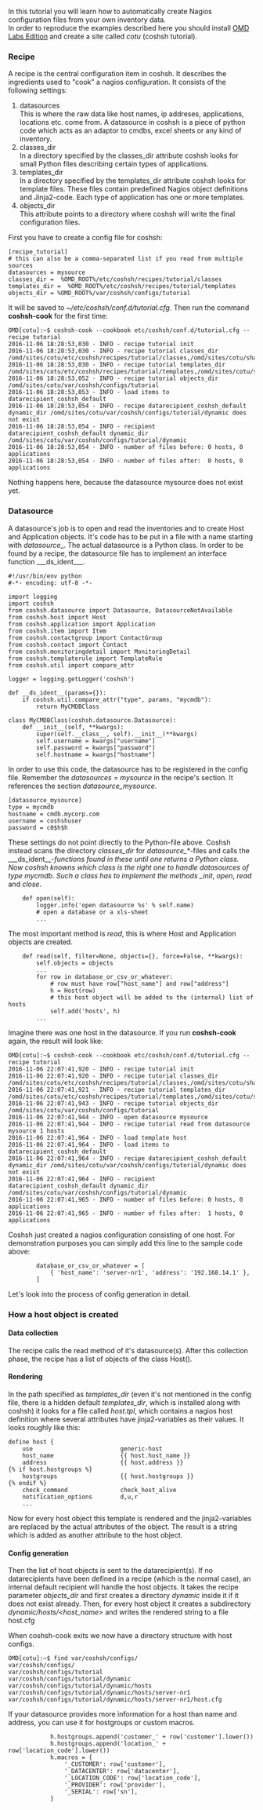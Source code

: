 In this tutorial you will learn how to automatically create Nagios configuration files from your own inventory data.  
In order to reproduce the examples described here you should install [OMD Labs Edition](https://labs.consol.de/omd) and create a site called _cotu_ (coshsh tutorial).

### Recipe

A recipe is the central configuration item in coshsh. It describes the ingredients used to "cook" a nagios configuration. It consists of the following settings:

1. datasources  
  This is where the raw data like host names, ip addreses, applications, locations etc. come from. A datasource in coshsh is a piece of python code which acts as an adaptor to cmdbs, excel sheets or any kind of inventory.
2. classes_dir  
  In a directory specified by the classes_dir attribute coshsh looks for small Python files describing certain types of applications. 
3. templates_dir  
  In a directory specified by the templates_dir attribute coshsh looks for template files. These files contain predefined Nagios object definitions and Jinja2-code. Each type of application has one or more templates.
4. objects_dir  
  This attribute points to a directory where coshsh will write the final configuration files.

First you have to create a config file for coshsh:
```
[recipe_tutorial]
# this can also be a comma-separated list if you read from multiple sources
datasources = mysource 
classes_dir =  %OMD_ROOT%/etc/coshsh/recipes/tutorial/classes
templates_dir =  %OMD_ROOT%/etc/coshsh/recipes/tutorial/templates
objects_dir = %OMD_ROOT%/var/coshsh/configs/tutorial
```
It will be saved to _~/etc/coshsh/conf.d/tutorial.cfg_. Then run the command **coshsh-cook** for the first time: 
```
OMD[cotu]:~$ coshsh-cook --cookbook etc/coshsh/conf.d/tutorial.cfg --recipe tutorial
2016-11-06 18:28:53,030 - INFO - recipe tutorial init
2016-11-06 18:28:53,030 - INFO - recipe tutorial classes_dir /omd/sites/cotu/etc/coshsh/recipes/tutorial/classes,/omd/sites/cotu/share/coshsh/recipes/default/classes
2016-11-06 18:28:53,030 - INFO - recipe tutorial templates_dir /omd/sites/cotu/etc/coshsh/recipes/tutorial/templates,/omd/sites/cotu/share/coshsh/recipes/default/templates
2016-11-06 18:28:53,052 - INFO - recipe tutorial objects_dir /omd/sites/cotu/var/coshsh/configs/tutorial
2016-11-06 18:28:53,053 - INFO - load items to datarecipient_coshsh_default
2016-11-06 18:28:53,054 - INFO - recipe datarecipient_coshsh_default dynamic_dir /omd/sites/cotu/var/coshsh/configs/tutorial/dynamic does not exist
2016-11-06 18:28:53,054 - INFO - recipient datarecipient_coshsh_default dynamic_dir /omd/sites/cotu/var/coshsh/configs/tutorial/dynamic
2016-11-06 18:28:53,054 - INFO - number of files before: 0 hosts, 0 applications
2016-11-06 18:28:53,054 - INFO - number of files after:  0 hosts, 0 applications
```
Nothing happens here, because the datasource mysource does not exist yet.

### Datasource

A datasource's job is to open and read the inventories and to create Host and Application objects. It's code has to be put in a file with a name starting with _datasource__. The actual datasource is a Python class. In order to be found by a recipe, the datasource file has to implement an interface function _\__ds_ident\___.

```
#!/usr/bin/env python
#-*- encoding: utf-8 -*-

import logging
import coshsh
from coshsh.datasource import Datasource, DatasourceNotAvailable
from coshsh.host import Host
from coshsh.application import Application
from coshsh.item import Item
from coshsh.contactgroup import ContactGroup
from coshsh.contact import Contact
from coshsh.monitoringdetail import MonitoringDetail
from coshsh.templaterule import TemplateRule
from coshsh.util import compare_attr

logger = logging.getLogger('coshsh')

def __ds_ident__(params={}):
    if coshsh.util.compare_attr("type", params, "mycmdb"):
        return MyCMDBClass

class MyCMDBClass(coshsh.datasource.Datasource):
    def __init__(self, **kwargs):
        super(self.__class__, self).__init__(**kwargs)
        self.username = kwargs["username"]
        self.password = kwargs["password"]
        self.hostname = kwargs["hostname"]
```

In order to use this code, the datasource has to be registered in the config file. Remember the _datasources = mysource_ in the recipe's section. It references the section _datasource_mysource_.

```
[datasource_mysource]
type = mycmdb
hostname = cmdb.mycorp.com
username = coshshuser
password = c0$h$h
```

These settings do not point directly to the Python-file above. Coshsh instead scans the directory _classes_dir_ for _datasource\_*_-files and calls the _\__ds_ident\___-functions found in these until one returns a Python class. Now coshsh knowns which class is the right one to handle datasources of type _mycmdb_.
Such a class has to implement the methods _\__init___, _open_, _read_ and _close_. 

```
    def open(self):
        logger.info('open datasource %s' % self.name)
        # open a database or a xls-sheet
        ...
```

The most important method is _read_, this is where Host and Application objects are created.

```
    def read(self, filter=None, objects={}, force=False, **kwargs):
        self.objects = objects
        ...
        for row in database_or_csv_or_whatever:
            # row must have row["host_name"] and row["address"]
            h = Host(row)
            # this host object will be added to the (internal) list of hosts
            self.add('hosts', h)
        ...
```

Imagine there was one host in the datasource. If you run **coshsh-cook** again, the result will look like:
```
OMD[cotu]:~$ coshsh-cook --cookbook etc/coshsh/conf.d/tutorial.cfg --recipe tutorial
2016-11-06 22:07:41,920 - INFO - recipe tutorial init
2016-11-06 22:07:41,920 - INFO - recipe tutorial classes_dir /omd/sites/cotu/etc/coshsh/recipes/tutorial/classes,/omd/sites/cotu/share/coshsh/recipes/default/classes
2016-11-06 22:07:41,921 - INFO - recipe tutorial templates_dir /omd/sites/cotu/etc/coshsh/recipes/tutorial/templates,/omd/sites/cotu/share/coshsh/recipes/default/templates
2016-11-06 22:07:41,943 - INFO - recipe tutorial objects_dir /omd/sites/cotu/var/coshsh/configs/tutorial
2016-11-06 22:07:41,944 - INFO - open datasource mysource
2016-11-06 22:07:41,944 - INFO - recipe tutorial read from datasource mysource 1 hosts
2016-11-06 22:07:41,964 - INFO - load template host
2016-11-06 22:07:41,964 - INFO - load items to datarecipient_coshsh_default
2016-11-06 22:07:41,964 - INFO - recipe datarecipient_coshsh_default dynamic_dir /omd/sites/cotu/var/coshsh/configs/tutorial/dynamic does not exist
2016-11-06 22:07:41,964 - INFO - recipient datarecipient_coshsh_default dynamic_dir /omd/sites/cotu/var/coshsh/configs/tutorial/dynamic
2016-11-06 22:07:41,965 - INFO - number of files before: 0 hosts, 0 applications
2016-11-06 22:07:41,965 - INFO - number of files after:  1 hosts, 0 applications

```

Coshsh just created a nagios configuration consisting of one host. For demonstration purposes you can simply add this line to the sample code above:

```
        database_or_csv_or_whatever = [
            { 'host_name': 'server-nr1', 'address': '192.168.14.1' },
        ]
```

Let's look into the process of config generation in detail.

### How a host object is created

#### Data collection
The recipe calls the read method of it's datasource(s). After this collection phase, the recipe has a list of objects of the class Host().

#### Rendering
In the path specified as *templates_dir* (even it's not mentioned in the config file, there is a hidden default *templates_dir*, which is installed along with coshsh) it looks for a file called *host.tpl*, which contains a nagios host definition where several attributes have jinja2-variables as their values. It looks roughly like this:
```
define host {
    use                         generic-host
    host_name                   {{ host.host_name }}
    address                     {{ host.address }}
{% if host.hostgroups %}
    hostgroups                  {{ host.hostgroups }}
{% endif %}
    check_command               check_host_alive
    notification_options        d,u,r
    ...
```
Now for every host object this template is rendered and the jinja2-variables are replaced by the actual attributes of the object.
The result is a string which is added as another attribute to the host object.

#### Config generation
Then the list of host objects is sent to the datarecipient(s). If no datarecipients have been defined in a recipe (which is the normal case), an internal default recipient will handle the host objects. It takes the recipe parameter _objects_dir_ and first creates a directory _dynamic_ inside it if it does not exist already. Then, for every host object it creates a subdirectory _dynamic/hosts/<host_name>_ and writes the rendered string to a file host.cfg

When coshsh-cook exits we now have a directory structure with host configs.

```
OMD[cotu]:~$ find var/coshsh/configs/
var/coshsh/configs/
var/coshsh/configs/tutorial
var/coshsh/configs/tutorial/dynamic
var/coshsh/configs/tutorial/dynamic/hosts
var/coshsh/configs/tutorial/dynamic/hosts/server-nr1
var/coshsh/configs/tutorial/dynamic/hosts/server-nr1/host.cfg

```

If your datasource provides more information for a host than name and address, you can use it for hostgroups or custom macros.

```
            h.hostgroups.append('customer_' + row['customer'].lower())
            h.hostgroups.append('location_' + row['location_code'].lower())
            h.macros = {
                '_CUSTOMER': row['customer'],
                '_DATACENTER': row['datacenter'],
                '_LOCATION_CODE': row['location_code'],
                '_PROVIDER': row['provider'],
                '_SERIAL': row['sn'],
            }
```




